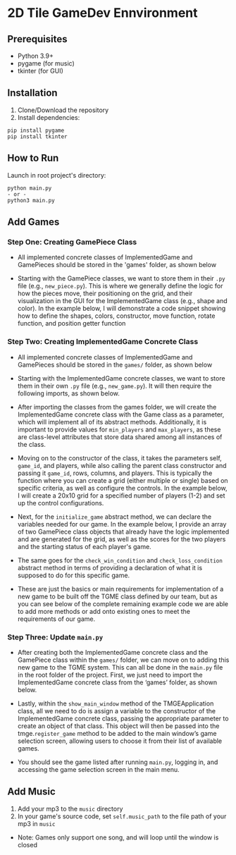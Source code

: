 # 2D Tile GameDev Ennvironment

## Prerequisites

- Python 3.9+
- pygame (for music)
- tkinter (for GUI)

## Installation

1. Clone/Download the repository
2. Install dependencies:

```
pip install pygame
pip install tkinter
```

## How to Run

Launch in root project's directory:
```
python main.py
- or -
python3 main.py
```

## Add Games

### Step One: Creating GamePiece Class

- All implemented concrete classes of ImplementedGame and GamePieces should be stored in the 'games' folder, as shown below

- Starting with the GamePiece classes, we want to store them in their `.py` file (e.g., `new_piece.py`). This is where we generally define the logic for how the pieces move, their positioning on the grid, and their visualization in the GUI for the ImplementedGame class (e.g., shape and color). In the example below, I will demonstrate a code snippet showing how to define the shapes, colors, constructor, move function, rotate function, and position getter function

### Step Two: Creating ImplementedGame Concrete Class

- All implemented concrete classes of ImplementedGame and GamePieces should be stored in the `games/` folder, as shown below

- Starting with the ImplementedGame concrete classes, we want to store them in their own `.py` file (e.g., `new_game.py`). It will then require the following imports, as shown below.

- After importing the classes from the games folder, we will create the ImplementedGame concrete class with the Game class as a parameter, which will implement all of its abstract methods. Additionally, it is important to provide values for `min_players` and `max_players`, as these are class-level attributes that store data shared among all instances of the class.

- Moving on to the constructor of the class, it takes the parameters self, `game_id`, and players, while also calling the parent class constructor and passing it `game_id`, rows, columns, and players. This is typically the function where you can create a grid (either multiple or single) based on specific criteria, as well as configure the controls. In the example below, I will create a 20x10 grid for a specified number of players (1-2) and set up the control configurations.

- Next, for the `initialize_game` abstract method, we can declare the variables needed for our game. In the example below, I provide an array of two GamePiece class objects that already have the logic implemented and are generated for the grid, as well as the scores for the two players and the starting status of each player's game.

- The same goes for the `check_win_condition` and `check_loss_condition` abstract method in terms of providing a declaration of what it is supposed to do for this specific game.

- These are just the basics or main requirements for implementation of a new game to be built off the TGME class defined by our team, but as you can see below of the complete remaining example code we are able to add more methods or add onto existing ones to meet the requirements of our game.

### Step Three: Update `main.py`

- After creating both the ImplementedGame concrete class and the GamePiece class within the `games/` folder, we can move on to adding this new game to the TGME system. This can all be done in the `main.py` file in the root folder of the project. First, we just need to import the ImplementedGame concrete class from the ‘games’ folder, as shown below.

- Lastly, within the `show_main_window` method of the TMGEApplication class, all we need to do is assign a variable to the constructor of the ImplementedGame concrete class, passing the appropriate parameter to create an object of that class. This object will then be passed into the tmge.`register_game` method to be added to the main window’s game selection screen, allowing users to choose it from their list of available games.

- You should see the game listed after running `main.py`, logging in, and accessing the game selection screen in the main menu.

## Add Music

1. Add your mp3 to the `music` directory
2. In your game's source code, set `self.music_path` to the file path of your mp3 in `music`

- Note: Games only support one song, and will loop until the window is closed
